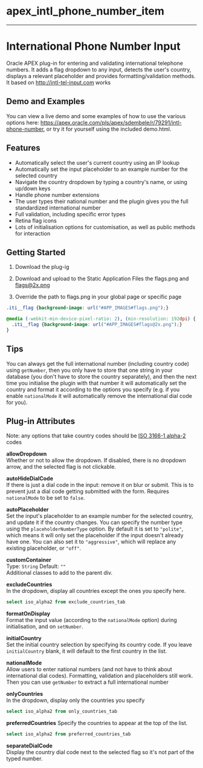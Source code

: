 # apex_intl_phone_number_item

---

# International Phone Number Input
Oracle APEX plug-in for entering and validating international telephone numbers. It adds a flag dropdown to any input, detects the user's country, displays a relevant placeholder and provides formatting/validation methods.
It based on http://intl-tel-input.com works


## Demo and Examples
You can view a live demo and some examples of how to use the various options here: https://apex.oracle.com/pls/apex/sdembele/r/79291/intl-phone-number, or try it for yourself using the included demo.html.


## Features
* Automatically select the user's current country using an IP lookup
* Automatically set the input placeholder to an example number for the selected country
* Navigate the country dropdown by typing a country's name, or using up/down keys
* Handle phone number extensions
* The user types their national number and the plugin gives you the full standardized international number
* Full validation, including specific error types
* Retina flag icons
* Lots of initialisation options for customisation, as well as public methods for interaction

## Getting Started
1. Download the plug-ig

2. Download and upload to the Static Application Files the flags.png and flags@2x.png

3. Override the path to flags.png in your global page or specific page
  ```css
  .iti__flag {background-image: url("#APP_IMAGES#flags.png");}

  @media (-webkit-min-device-pixel-ratio: 2), (min-resolution: 192dpi) {
    .iti__flag {background-image: url("#APP_IMAGES#flags@2x.png");}
  }
  ```
  ## Tips
You can always get the full international number (including country code) using `getNumber`, then you only have to store that one string in your database (you don't have to store the country separately), and then the next time you initialise the plugin with that number it will automatically set the country and format it according to the options you specify (e.g. if you enable `nationalMode` it will automatically remove the international dial code for you).


## Plug-in Attributes
Note: any options that take country codes should be [ISO 3166-1 alpha-2](http://en.wikipedia.org/wiki/ISO_3166-1_alpha-2) codes  

**allowDropdown**  
Whether or not to allow the dropdown. If disabled, there is no dropdown arrow, and the selected flag is not clickable.

**autoHideDialCode**  
If there is just a dial code in the input: remove it on blur or submit. This is to prevent just a dial code getting submitted with the form. Requires `nationalMode` to be set to `false`.

**autoPlaceholder**  
Set the input's placeholder to an example number for the selected country, and update it if the country changes. You can specify the number type using the `placeholderNumberType` option. By default it is set to `"polite"`, which means it will only set the placeholder if the input doesn't already have one. You can also set it to `"aggressive"`, which will replace any existing placeholder, or `"off"`.

**customContainer**  
Type: `String` Default: `""`  
Additional classes to add to the parent div.

**excludeCountries**   
In the dropdown, display all countries except the ones you specify here.
```sql 
select iso_alpha2 from exclude_countries_tab
```
**formatOnDisplay**  
Format the input value (according to the `nationalMode` option) during initialisation, and on `setNumber`.

**initialCountry**  
Set the initial country selection by specifying its country code.
If you leave `initialCountry` blank, it will default to the first country in the list.

**nationalMode**  
Allow users to enter national numbers (and not have to think about international dial codes). Formatting, validation and placeholders still work. Then you can use `getNumber` to extract a full international number

**onlyCountries**  
In the dropdown, display only the countries you specify
```sql 
select iso_alpha2 from only_countries_tab
```


**preferredCountries**
Specify the countries to appear at the top of the list.
```sql 
select iso_alpha2 from preferred_countries_tab
```

**separateDialCode**   
Display the country dial code next to the selected flag so it's not part of the typed number.
